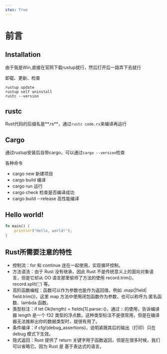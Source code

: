 ```yaml
---
stas: True
---
```


# 前言

## Installation

由于我是Win,直接在官网下载rustup就行，然后打开后一路弄下去就行

卸载、更新、检查
~~~
rustup update
rustup self uninstall
rustc --version
~~~
## rustc

Rust代码的后缀名是**.rs**，通过`rustc code.rs`来编译再运行
## Cargo
通过rustup安装后自带cargo，可以通过`cargo --version`检查

各种命令

- cargo new 新建项目
- cargo build 编译
- cargo run 运行
- cargo check 检查是否编译成功
- cargo build --release 高性能编译
  
## Hello world!

~~~ Rust
fn main() {
    println!("Hello, world!");
}
~~~

## Rust所需要注意的特性
- 控制流：for 和 continue 连在一起使用，实现循环控制。
- 方法语法：由于 Rust 没有继承，因此 Rust 不是传统意义上的面向对象语言，但是它却从 OO 语言那里偷师了方法的使用 record.trim()，record.split(',') 等。
- 高阶函数编程：函数可以作为参数也能作为返回值，例如 .map(|field| field.trim())，这里 map 方法中使用闭包函数作为参数，也可以称呼为 匿名函数、lambda 函数。
- 类型标注：if let Ok(length) = fields[1].parse::<f32>()，通过 ::<f32> 的使用，告诉编译器 length 是一个 f32 类型的浮点数。这种类型标注不是很常用，但是在编译器无法推断出你的数据类型时，就很有用了。
- 条件编译：if cfg!(debug_assertions)，说明紧跟其后的输出（打印）只在 debug 模式下生效。
- 隐式返回：Rust 提供了 return 关键字用于函数返回，但是在很多时候，我们可以省略它。因为 Rust 是 基于表达式的语言。

## 
